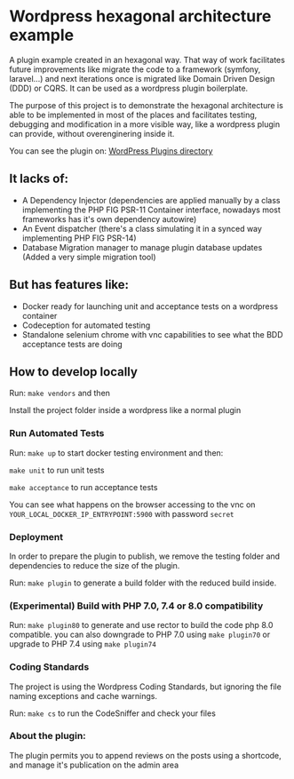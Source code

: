 # Wordpress hexagonal architecture example

A plugin example created in an hexagonal way. That way of work facilitates future improvements like migrate the code to 
a framework (symfony, laravel...) and next iterations once is migrated like Domain Driven Design (DDD) or CQRS. It can be
used as a wordpress plugin boilerplate.

The purpose of this project is to demonstrate the hexagonal architecture is able to be implemented in most of the places and
facilitates testing, debugging and modification in a more visible way, like a wordpress plugin can provide, without overenginering inside it.

You can see the plugin on: [WordPress Plugins directory](https://wordpress.org/plugins/hexagonal-reviews/)

## It lacks of:

* A Dependency Injector (dependencies are applied manually by a class implementing the PHP FIG PSR-11 Container interface, nowadays most frameworks has it's own dependency autowire) 
* An Event dispatcher (there's a class simulating it in a synced way implementing PHP FIG PSR-14)
* Database Migration manager to manage plugin database updates (Added a very simple migration tool)

## But has features like:

* Docker ready for launching unit and acceptance tests on a wordpress container
* Codeception for automated testing
* Standalone selenium chrome with vnc capabilities to see what the BDD acceptance tests are doing

## How to develop locally

Run: ```make vendors``` and then

Install the project folder inside a wordpress like a normal plugin

### Run Automated Tests

Run: ```make up``` to start docker testing environment and then:

```make unit``` to run unit tests

```make acceptance``` to run acceptance tests

You can see what happens on the browser accessing to the vnc on ```YOUR_LOCAL_DOCKER_IP_ENTRYPOINT:5900``` with password ```secret```


### Deployment

In order to prepare the plugin to publish, we remove the testing folder and dependencies to reduce the size of the plugin.

Run: ```make plugin``` to generate a build folder with the reduced build inside.

### (Experimental) Build with PHP 7.0, 7.4 or 8.0 compatibility

Run: ```make plugin80``` to generate and use rector to build the code php 8.0 compatible. you can also downgrade to
PHP 7.0 using ```make plugin70``` or upgrade to PHP 7.4 using ```make plugin74```

### Coding Standards

The project is using the Wordpress Coding Standards, but ignoring the file naming exceptions and cache warnings.

Run: ```make cs``` to run the CodeSniffer and check your files 

### About the plugin:

The plugin permits you to append reviews on the posts using a shortcode, and manage it's publication on the admin area


